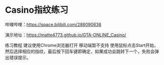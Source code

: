 # Casino指纹练习
哔哩哔哩：https://space.bilibili.com/286090636

演示地址：https://matte4773.github.io/GTA-ONLINE_Casino/

练习教程 建议使用Chrome浏览器打开 移动端暂不支持 使用鼠标点击Start开始，然后选择相应的指纹，最后按下回车键即确定，如果成功会跳转下一个，失败会弹出错误提示。
